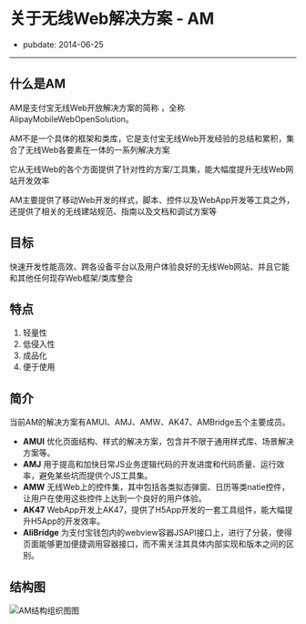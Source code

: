 # 关于无线Web解决方案 - AM

- pubdate: 2014-06-25

---
## 什么是AM
AM是支付宝无线Web开放解决方案的简称 ，全称AlipayMobileWebOpenSolution。

AM不是一个具体的框架和类库，它是支付宝无线Web开发经验的总结和累积，集合了无线Web各要素在一体的一系列解决方案

它从无线Web的各个方面提供了针对性的方案/工具集，能大幅度提升无线Web网站开发效率

AM主要提供了移动Web开发的样式，脚本、控件以及WebApp开发等工具之外，还提供了相关的无线建站规范、指南以及文档和调试方案等

## 目标
快速开发性能高效、跨各设备平台以及用户体验良好的无线Web网站，并且它能和其他任何现存Web框架/类库整合

## 特点
1.  轻量性
2.  低侵入性
3.  成品化
4.  便于使用

## 简介
当前AM的解决方案有AMUI、AMJ、AMW、AK47、AMBridge五个主要成员。

* __AMUI__ 优化页面结构、样式的解决方案，包含并不限于通用样式库、场景解决方案等。
* __AMJ__ 用于提高和加快日常JS业务逻辑代码的开发进度和代码质量、运行效率，避免某些坑而提供个JS工具集。
* __AMW__ 无线Web上的控件集，其中包括各类拟态弹窗、日历等类natie控件，让用户在使用这些控件上达到一个良好的用户体验。
* __AK47__ WebApp开发上AK47，提供了H5App开发的一套工具组件，能大幅提升H5App的开发效率。
* __AliBridge__ 为支付宝钱包内的webview容器JSAPI接口上，进行了分装，使得页面能够更加便捷调用容器接口，而不需关注其具体内部实现和版本之间的区别。

## 结构图
![AM结构组织图图](https://i.alipayobjects.com/i/localhost/jpg/201407/30qIpXPIaN.jpg)
